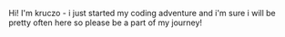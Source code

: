 Hi! I'm kruczo - i just started my coding adventure and i'm sure i will be pretty often here so please be a part of my journey!

